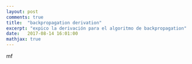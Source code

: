 ```yaml
---
layout: post
comments: true
title:  "backpropagation derivation"
excerpt: "expico la derivación para el algoritmo de backpropagation"
date:   2017-08-14 16:01:00
mathjax: true
---
```

mf
